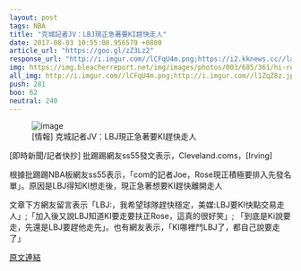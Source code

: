 ```yaml
---
layout: post
tags: NBA
title: "克城記者JV：LBJ現正急著要KI趕快走人"
date: 2017-08-03 10:55:08.956579 +0800
article_url: "https://goo.gl/zZ3Lz2"
response_url: "http://i.imgur.com//lCFqU4m.png;https://i2.kknews.cc//large//e510008b6327486d3f3;http://i.imgur.com//l1ZqZ8z.jpg;http://i.imgur.com//hA5oVGP.jpg;https://goo.gl//e3uLU;https://www.youtube.com//watch//v//I5p86lXxLfc&t//1s;http://i.imgur.com//RBL12NA.jpg"
img: https://img.bleacherreport.net/img/images/photos/003/685/361/hi-res-861f1667f5b39c2d60410e14e85406c8_crop_exact.jpg?w=1200&h=1200&q=75
all_img: http://i.imgur.com//lCFqU4m.png;http://i.imgur.com//l1ZqZ8z.jpg;http://i.imgur.com//hA5oVGP.jpg;http://i.imgur.com//RBL12NA.jpg
push: 281
boo: 62
neutral: 240
---
```


<figure>
<img src="https://img.bleacherreport.net/img/images/photos/003/685/361/hi-res-861f1667f5b39c2d60410e14e85406c8_crop_exact.jpg?w=1200&h=1200&q=75" alt="image">
<figcaption>
[情報] 克城記者JV：LBJ現正急著要KI趕快走人
</figcaption>
</figure>



[即時新聞/記者快抄] 批踢踢網友ss55發文表示，Cleveland.coms，[Irving]

根據批踢踢NBA板網友ss55表示，「com的記者Joe，Rose現正積極要排入先發名單」。原因是LBJ得知KI想走後，現正急著想要KI趕快離開走人

文章下方網友留言表示「LBJ:，我希望球隊趕快穩定，美媒:LBJ要KI快點交易走人」;「加入後又說LBJ知道KI要走要扶正Rose，這真的很好笑」; 「到底是Ki說要走，先還是LBJ要趕他走先」。也有網友表示，「KI哪裡鬥LBJ了，都自己說要走了」

<a href = "https://www.ptt.cc/bbs/NBA/M.1500973317.A.5D8.html">原文連結</a>


